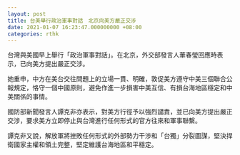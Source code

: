```yaml
---
layout: post
title: 台美舉行政治軍事對話　北京向美方嚴正交涉
date: 2021-01-07 16:23:47.000000000 +08:00
categories: rthk
---
```


台灣與美國早上舉行「政治軍事對話」。在北京，外交部發言人華春瑩回應時表示，已向美方提出嚴正交涉。

她重申，中方在美台交往問題上的立場一貫、明確，敦促美方遵守中美三個聯合公報規定，恪守一個中國原則，避免作進一步損害中美互信、有損台海地區穩定和中美關係的事情。

國防部新聞發言人譚克非亦表示，對美方行徑予以強烈譴責，並已向美方提出嚴正交涉，要求美方立即停止與台灣進行任何形式的官方往來和軍事聯繫。

譚克非又說，解放軍將挫敗任何形式的外部勢力干涉和「台獨」分裂圖謀，堅決捍衛國家主權和領土完整，堅定維護台海地區和平穩定。
